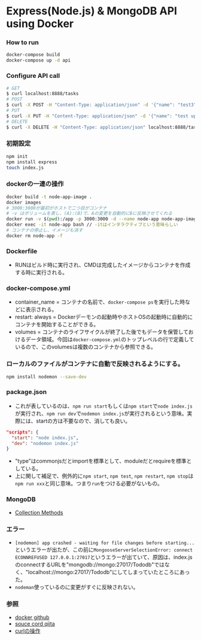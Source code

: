 # Express(Node.js) & MongoDB API using Docker

### How to run
```bash
docker-compose build
docker-compose up -d api
```

### Configure API call
```bash
# GET
$ curl localhost:8888/tasks
# POST
$ curl -X POST -H "Content-Type: application/json" -d '{"name": "test3"}' localhost:8888/tasks 
# PUT
$ curl -X PUT -H "Content-Type: application/json" -d '{"name": "test updated"}' localhost:8888/tasks/61739267ba4b5cfc48dc395a
# DELETE
$ curl -X DELETE -H "Content-Type: application/json" localhost:8888/tasks/61739267ba4b5cfc48dc395a
```

### 初期設定
```bash
npm init
npm install express
touch index.js
```
### dockerの一連の操作
```bash
docker build -t node-app-image .
docker images
# 3000:3000が最初がホストで二つ目がコンテナ
# -v はボリュームを表し、(A):(B)で、Aの変更を自動的にBに反映させてくれる
docker run -v $(pwd):/app -p 3000:3000 -d --name node-app node-app-image
docker exec -it node-app bash // -itはインタラクティブという意味らしい
# コンテナの停止し、イメージも消す
docker rm node-app -f 
```
### Dockerfile
- RUNはビルド時に実行され、CMDは完成したイメージからコンテナを作成する時に実行される。
### docker-compose.yml
- container_name = コンテナの名前で、`docker-compose ps`を実行した時などに表示される。
- restart: always = Dockerデーモンの起動時やホストOSの起動時に自動的にコンテナを開始することができる。
- volumes = コンテナのライフサイクルが終了した後でもデータを保管しておけるデータ領域。今回は`docker-compose.yml`のトップレベルの行で定義しているので、このvolumesは複数のコンテナから参照できる。
### ローカルのファイルがコンテナに自動で反映されるようにする。
```bash
npm install nodemon --save-dev
```
### package.json
- これが表しているのは、`npm run start`もしくは`npm start`で`node index.js`が実行され、`npm run dev`で`nodemon index.js`が実行されるという意味。実際には、startの方は不要なので、消しても良い。
```json
"scripts": {
  "start": "node index.js",
  "dev": "nodemon index.js"
}
```
- "type"はcommonjsだとimportを標準として、moduleだとrequireを標準としている。
- 上に関して補足で、例外的に`npm start`, `npm test`, `npm restart`, `npm stop`は`npm run xxx`と同じ意味。つまり`run`をつける必要がないもの。

### MongoDB
- [Collection Methods](https://docs.mongodb.com/v3.2/reference/method/js-collection/)

### エラー
- `[nodemon] app crashed - waiting for file changes before starting...`というエラーが出たが、この前に`MongooseServerSelectionError: connect ECONNREFUSED 127.0.0.1:27017`というエラーが出ていて、原因は、index.jsのconnectするURLを"mongodb://mongo:27017/Tododb"ではなく、"localhost://mongo:27017/Tododb"にしてしまっていたところにあった。
- `nodeman`使っているのに変更がすぐに反映されない。

### 参照
- [docker github](https://github.com/webdevjourneyWDJ/Docker_Projects)
- [souce cord qiita](https://qiita.com/k-penguin-sato/items/5d0db0116843396946bd)
- [curlの操作](https://qiita.com/takuyanin/items/949201e3eb100d4384e1)